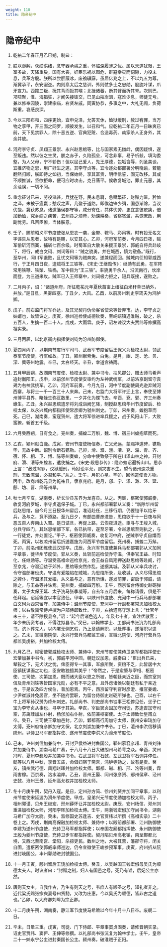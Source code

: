 ```yaml
---
weight: 110
title: 隐帝纪中
---
```


# 隐帝纪中

1. <span id="隐帝纪中-1"></span>
乾祐二年春正月乙巳朔，制曰：

2. <span id="隐帝纪中-2"></span>
朕以渺躬，获缵洪绪，念守器承祧之重，怀临深履薄之忧。属以天道犹艰，王室多故，天降重戾，国有大丧，奸臣乐祸以图危，群寇幸灾而伺隙，力役未息，兵革方殷。朕所以尝胆履冰，废飧辍寐，虽居亿兆之上，不以九五为尊，渐冀承平，永安遐迩。内则禀太后之慈训，外则仗多士之忠勋，股肱叶谋，爪牙宣力。西摧三叛，抚其背而扼其喉；北挫诸蕃，断其臂而折其脊。次则巴、邛啸聚，淮、海猖狂，才闻矢接锋交，已见山摧岸沮，寇难少息，师徒无亏。兼以修奉园陵，崇建宗庙，右贤左戚，同寅协恭，多事之中，大礼无阙，负荷斯重，哀感良深。

3. <span id="隐帝纪中-3"></span>
今以三阳布和，四序更始，宜申兑泽，允答天休，恤狱缓刑，赦过宥罪，当万物之莩甲，开三面之网罗，顺彼发生，以召和气。应乾祐二年正月一日昧爽已前，天下见禁罪人，除十恶五逆、官典犯赃、合造毒药、劫家杀人正身外，其余并放。

4. <span id="隐帝纪中-4"></span>
河府李守贞、凤翔王景崇、永兴赵思绾等，比与国家素无雠衅，偶因疑惧，遂至叛违。然以彼之生灵，朕之赤子，久陷孤垒，可念非辜，易子析骸，填沟委壑，为人父母，宁不轸伤！但以屈己爱人，先王厚德，包垢含辱，列圣美谈，宜推济物之恩，用广好生之道。其李守贞等，宜令逐处都部署分明晓谕，若能翻然归顺，朕即待之如初，当保始终，享其富贵，明申信誓，固无改移。其或不顺推诚，坚欲拒命，便可应时攻击，克日荡平。候收复城池，罪止元恶，其余诖误，一切不问。

5. <span id="隐帝纪中-5"></span>
重念征讨已来，劳役滋甚，兵犹在野，民未息肩，急赋繁征，财殚力匮。矜恤之泽，未被于疲羸；愁叹之声，几盈于道路。即俟边锋少弭，国患渐除，当议优饶，冀获苏息。诸道籓侯郡守等，咸分寄任，共体忧劳，更宜念彼疮痍，倍加勤恤，究乡闾之疾苦，去州县之烦苛，劝课耕桑，省察冤滥，共恢庶政，用副忧劳。凡百臣僚，当体朕意。

6. <span id="隐帝纪中-6"></span>
壬子，赐前昭义军节度使张从恩衣一袭，金带、鞍马、彩帛等。时有投无名文字诬告从恩者，故特有是赐，以安其心。乙卯，河府军前奏，今月四日夜，贼军偷斫河西寨，捕斩七百余级。时蜀军自大散关来援王景崇，郭威自将兵赴岐下，将行，戒白文珂、刘词等曰：“贼之骁勇，并在城西，慎为儆备。”既行，至华州，闻川军退败，且忧文珂等为贼奔突，遂兼程而回。贼城内侦知郭威西行，于正月四日夜，遣贼将王三铁等，《宋史·王继勋传》：继勋有武勇，在军阵常用铁鞭、铁槊、铁楇，军中目为“王三铁”。率骁勇千余人，沿流南行，坎岸而登，为三道来攻。贼军已入王师寨中，刘词极力拒之，短兵既接，遂败之。

7. <span id="隐帝纪中-7"></span>
二月丙子，诏：“诸道州府，所征乾祐元年夏秋苗亩上纽征白米秆草已纳外，并放。”是日旦，黑雾四塞。丁丑夕，大风。乙酉，以前房州刺史李筠夫为鸿胪卿。

8. <span id="隐帝纪中-8"></span>
戊子，前右监门将军乔达，及其兄契丹伪命客省使荣等皆弃市。达，李守贞之妹婿也，故皆诛之。庚寅，徐州巡检使成德钦奏，至峒峿镇遇淮贼，破之，杀五百人，生擒一百二十人。戊戌，大雨霖。庚子，诏左谏议大夫贾纬等修撰高祖实录。

9. <span id="隐帝纪中-9"></span>
三月丙辰，以北京衙内指挥使刘钧为汾州防御使。

10. <span id="隐帝纪中-10"></span>
夏四月丙子，以荆南节度行军司马、武泰军节度留后王保义为检校太尉，领武泰军节度使，行军如故。丁丑，颍州献紫兔、白兔。是月，幽、定、沧、贝、深、冀等州地震。辛巳，太白经天。辛丑，幸道宫祷雨。

11. <span id="隐帝纪中-11"></span>
五月甲辰朔，故湖南节度使、检校太尉、兼中书令、扶风郡公、赠太师马希声追封衡阳王。戊申，以前邠州节度使安审约为左神武统军，以前洛京副留守袁鳷为右神武统军。乙卯，河府军前奏，今月九日，河中节度副使周光逊弃贼河西寨，与将士一千一百三十人来奔。己未，右监门大将军许迁上言，奉使至博州博平县界，睹蝝生弥亘数里，一夕并化为蝶飞去。辛酉，兗、郓、齐三州奏蝝生。乙丑，永兴赵思绾遣牙将刘成诣阙乞降，制授赵思绾华州节度留后、检校太保，以永兴城内都指挥使常彦卿为虢州刺史。丁卯，宋州奏，蝗抱草而死。己巳，湖南奏，蛮寇贺州，遣大将军徐进率兵援之，战于风阳山下，大败蛮獠，斩首五千级。

12. <span id="隐帝纪中-12"></span>
六月癸西朔，日有食之。兗州奏，捕蝗二万斛，魏、博、宿三州蝗抱草而死。

13. <span id="隐帝纪中-13"></span>
乙亥，颍州献白鹿。戊寅，安州节度使杨信奏，亡父光远，蒙赐神道碑，镌勒毕，无故中断。诏别令断石镌勒。己卯，滑、濮、澶、漕、兗、淄、青、齐、宿、怀、相、卫、博、陈等州奏蝗，分命中使致祭于所在川泽山林之神。开封府、滑、漕等州蝗甚，遣使捕之。《宋史·段思恭传》：隐帝蝗诏遍祈山川。思恭上言：“赦过宥罪，议狱缓刑，苟狱讼平允，则灾害不生。望令诸州速决重刑，无致淹滥，必召和平。”从之。壬午，月犯心星。辛卯，回鹘遣使贡方物。丙申，改商州乾元县为乾祐县，隶京兆府。是月，邠、宁、泽、潞、泾、延、鄜、坊、晋、绛等州旱。

14. <span id="隐帝纪中-14"></span>
秋七月辛亥，湖南奏，析长沙县东界为龙喜县。从之。丙辰，枢密使郭威奏，收复河府罗城，李守贞退保子城。丁巳，永兴都部署郭从义奏：“新除华州留后赵思绾，自今月三日授华州留后，准诏赴任，三移行期，仍要铠甲以给牙兵，及与之，竟不遵路。至九日夕，有部曲曹彦进告，思绾欲于十一日夜与同恶五百人奔南山入蜀。是日诘旦，再促上路，云俟夜进途。臣寻与王峻入城，分兵守四门，其赵思绾部下军，各已执带，遂至牙署，令赵思绾至则执之，与一行徒党，并处置讫。”甲子，枢密使郭威奏，收复河中府，逆贼李守贞自燔而死。丙寅，以权凉州留后折逋嘉施为河西军节度留后。兗州奏，捕蝗二万斛。丁卯，前洺州团练使武汉球卒。戊辰，永兴军节度使兼兵马都部署郭从义加同平章事，徙华州节度使。郭从义奏，处斩前巡检使乔守温，供奉官王益、时知化、任继勋等。守温受高祖命巡检京兆，会王益自凤翔押送赵思绾等赴阙，行至京兆，守温迎益于郊外，思绾等突然作乱，遂据其城。及郭从义率兵攻讨，令守温部署役夫。守温有爱姬陷在贼城，为思绾所录，及收城，从义尽得思绾之婢仆，守温求其爱姬，从义虽与之，意有所慊，遂发前罪，密启于郭威，请除之，与王益等并诛焉。兗州奏，捕蝗四万斛。壬午，西京留台侍御史赵砺弹奏，太子太保王延、太子洗马张季凝等，自去年五月后来，每称请假，俱是不任拜起。诏延等宜以本官致仕。甲申，以陕州节度使、充河中一行兵马都部署白文珂为西京留守，加兼侍中；潞州节度使、充河中一行副都署常思加检校太师；以右散骑常侍卢撰为户部侍郎致仕。辛卯，右拾遗高守琼上言：“仕官年未三十，请不除授县令。”诏：“起今后诸色选人，年及七十者，宜注优散官；年少未历资考者，不得注拟县令。”癸巳，以翰林学士、工部尚书张沆为礼部尚书。沆卜葬先人，以内署无例乞假，乃上章请解职，以赴葬事，遂落职以遣之。乙未，宣徽南院使、永兴行营兵马都监王峻，宣徽北院使、河府行营兵马都监吴虔裕，并加检校太傅。

15. <span id="隐帝纪中-15"></span>
九月乙己，枢密使郭威检校太师、兼侍中，宋州节度使兼侍卫亲军都指挥使史宏肇加兼中书令。初，郭威平河中回，朝廷议加恩，威奏曰：“臣出兵已来，辇毂之下，无犬吠之忧，俾臣得专一其事，军旅所聚，资粮不乏，此皆居中大臣镇抚谋画之功也，臣安敢独擅其美乎！”帝然之，于是宏肇与宰相、枢密使、三司使，次第加恩。既而诸大臣以恩之所被，皆朝廷亲近之臣，而宗室刘信及青州刘铢等皆国家元勋，必有不平之意，且外虑诸侯以朝廷有私于亲近也，于是议及四方侯伯，普加恩焉。丙午，西京留守判官时彦澄、推官姜蟾、少尹崔淑并免居官，坐不随府罢职，为留台侍御史赵砺所弹也。己酉，以右千牛上将军孙汉赟为绛州刺史。礼部尚书、判吏部尚书铨事王松停见任，坐子仁宝为李守贞从事也，寻卒于其第。辛亥，宰臣窦贞固加守司徒，苏逢吉加守司空，苏禹珪加左仆射，杨邠加右仆射，依前兼枢密使。太子太师致仕皇甫立卒。癸丑，三司使王章加邑封。乙卯，鄴都高行周加守太师，襄州安审琦加守太傅，兗州府符彦卿加守太保，北京刘崇加兼中书令。丁巳，澶州李洪信移镇陕州，以侍卫马军都指挥使、遂州节度使李洪义为澶州节度使。

16. <span id="隐帝纪中-16"></span>
己未，许州刘信加兼侍中，开封尹侯益进封鲁国公，郓州慕容彦超、青州刘铢并加兼侍中。湖南马希广奏，于八月十八日大破朗州马希萼之众。辛酉，灵州冯晖、夏州李彝殷并加兼中书令。右武卫将军石懿、左武卫将军石训并停任。懿等以八月中秋，享晋五庙，命倡妇宿于斋宫，鸿胪寺劾之，故有是责。癸亥，镇州武行德、凤翔赵晖并加检校太师。鄴都、磁、相、邢、洺等州奏，霖雨害稼。西京奏，洛水溢岸。乙丑，晋州王晏、同州张彦赟、邠州侯章、泾州史懿、沧州王景、延州高允权并加检校太师。

17. <span id="隐帝纪中-17"></span>
冬十月庚午朔，契丹入寇。是日，定州孙方简、徐州刘赟并加同平章事，以利州节度使宋延渥为滑州节度使。甲戌，皇弟兴元节度使勋加检校太师。丙子，相州郭谨、贝州王继宏、邢州薛怀让并加检校太尉。庚辰，安州杨信、邓州刘重进加检校太师，河阳李晖加检校太傅。壬午，两浙钱宏俶加守尚书令，湖南马希广加守太尉。癸未，监修国史苏逢吉、史官贾纬以所撰《高祖实录》二十卷上之。丙戌，荆南高保融加检校太师、兼侍中；以殿前都部署、江州防御使李建为遂州节度使，充侍卫马军都指挥使；以奉国左厢都指挥使、永州防御使王殷为夔州节度使，充侍卫步军都指挥使。契丹陷贝州高老镇，南至鄴都北境，又西北至南宫、堂阳，杀掠吏民。数州之地，大被其苦，籓郡守将，闭关自固。遣枢密使郭威率师巡边，仍令宣徽使王峻参预军事。庚寅，府州折从阮进封岐国公，丰州郭勋进封虢国公。

18. <span id="隐帝纪中-18"></span>
十一月壬寅，鄜州留后王饶加检校太傅。癸丑，以吴越国王钱宏俶母吴氏为顺德太夫人。时议者曰：“封赠之制，妇人有国邑之号，死乃有谥，后妃公主亦然。

19. <span id="隐帝纪中-19"></span>
唐则天女主，自我作古，乃生有则天之号，韦庶人有顺圣之号，知礼者非之。近代梁氏赐张宗奭妻号曰贤懿，又改为庄惠，今以吴氏为顺德，皆非古之道也。”乙卯，以大府卿刘皞为宗正卿。

20. <span id="隐帝纪中-20"></span>
十二月庚午朔，湖南奏，静江军节度使马希赡以今年十月十八日卒。废朝二日。

21. <span id="隐帝纪中-21"></span>
辛未，日晕三重。戊寅，司徒、门下侍郎、平章事窦贞固奏，请修晋朝实录。诏史官贾纬、窦俨、王伸等修撰。以礼部尚书张沆复为翰林学士。壬午，皇帝二十一姊永宁公主进封秦国长公主。颍州奏，破淮贼于正阳。
